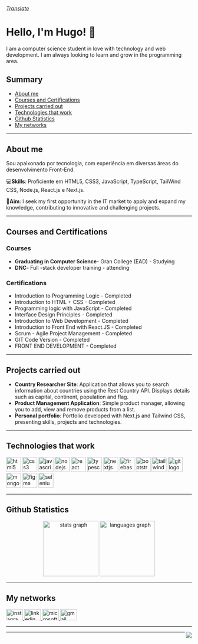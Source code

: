 ###### [Translate](README.en.md)

# Hello, I'm Hugo! 👋

I am a computer science student in love with technology and web development. I am always looking to learn and grow in the programming area.

## Summary

-   [About me](#sobre-mim)
-   [Courses and Certifications](#cursos-e-certificações)
-   [Projects carried out](#projetos-realizados)
-   [Technologies that work](#tecnologias-que-trabalho)
-   [Github Statistics](#estatísticas-do-github)
-   [My networks](#minhas-redes)

* * *

## About me

Sou apaixonado por tecnologia, com experiência em diversas áreas do desenvolvimento Front-End. 

💻**Skills**: Proficiente em HTML5, CSS3, JavaScript, TypeScript, TailWind CSS, Node.js, React.js e Next.js.

🎯**Aim**: I seek my first opportunity in the IT market to apply and expand my knowledge, contributing to innovative and challenging projects.

* * *

## Courses and Certifications

### Courses

-   **Graduating in Computer Science**- Gran College (EAD) - Studying
-   **DNC**- Full -stack developer training - attending

### Certifications

-   Introduction to Programming Logic - Completed
-   Introduction to HTML + CSS - Completed
-   Programming logic with JavaScript - Completed
-   Interface Design Principles - Completed
-   Introduction to Web Development - Completed
-   Introduction to Front End with React.JS - Completed
-   Scrum - Agile Project Management - Completed
-   GIT Code Version - Completed
-   FRONT END DEVELOPMENT - Completed

* * *

## Projects carried out

-   **Country Researcher Site**: Application that allows you to search information about countries using the Rest Country API. Displays details such as capital, continent, population and flag.
-   **Product Management Application**: Simple product manager, allowing you to add, view and remove products from a list.
-   **Personal portfolio**: Portfolio developed with Next.js and Tailwind CSS, presenting skills, projects and technologies.

* * *

## Technologies that work

<section align="left">
  <img src="https://cdn.jsdelivr.net/gh/devicons/devicon/icons/html5/html5-original.svg" height="40" alt="html5 logo" />
  <img src="https://cdn.jsdelivr.net/gh/devicons/devicon/icons/css3/css3-original.svg" height="40" alt="css3 logo" />
  <img src="https://cdn.jsdelivr.net/gh/devicons/devicon/icons/javascript/javascript-original.svg" height="40" alt="javascript logo" />
  <img src="https://cdn.jsdelivr.net/gh/devicons/devicon/icons/nodejs/nodejs-plain-wordmark.svg" height="40" alt="nodejs logo" />
  <img src="https://cdn.jsdelivr.net/gh/devicons/devicon/icons/react/react-original.svg" height="40" alt="react logo" />
  <img src="https://cdn.jsdelivr.net/gh/devicons/devicon/icons/typescript/typescript-original.svg" height="40" alt="typescript logo" />
  <img src="https://cdn.jsdelivr.net/gh/devicons/devicon/icons/nextjs/nextjs-original.svg" height="40" alt="nextjs logo" />
  <img src="https://cdn.jsdelivr.net/gh/devicons/devicon/icons/firebase/firebase-plain.svg" height="40" alt="firebase logo" />
  <img src="https://cdn.jsdelivr.net/gh/devicons/devicon/icons/bootstrap/bootstrap-original.svg" height="40" alt="bootstrap logo" />
  <img src="https://cdn.jsdelivr.net/gh/devicons/devicon/icons/tailwindcss/tailwindcss-original-wordmark.svg" height="40" alt="tailwindcss logo" />
  <img src="https://cdn.jsdelivr.net/gh/devicons/devicon/icons/git/git-original.svg" height="40" alt="git logo" />
  <img src="https://cdn.jsdelivr.net/gh/devicons/devicon/icons/mongodb/mongodb-plain-wordmark.svg" height="40" alt="mongodb logo" />
  <img src="https://cdn.jsdelivr.net/gh/devicons/devicon/icons/figma/figma-original.svg" height="40" alt="figma logo" />
  <img src="https://cdn.jsdelivr.net/gh/devicons/devicon/icons/selenium/selenium-original.svg" height="40" alt="selenium logo" />
</section>

* * *

## Github Statistics

<section align="center">
  <img src="https://github-readme-stats.vercel.app/api?username=hugozauad&show_icons=true&theme=nightowl&locale=pt-br" height="150" alt="stats graph" />
  <img src="https://github-readme-stats.vercel.app/api/top-langs?username=hugozauad&locale=pt-br&layout=compact&card_width=320&langs_count=5&theme=nightowl" height="150" alt="languages graph" />
</section>

* * *

## My networks

<div align="left">
  <a href="https://www.instagram.com/hugozauad" target="_blank">
    <img src="https://raw.githubusercontent.com/maurodesouza/profile-readme-generator/master/src/assets/icons/social/instagram/default.svg" width="45" height="30" alt="instagram logo" />
  </a>
  <a href="https://www.linkedin.com/in/hugozauad/" target="_blank">
    <img src="https://raw.githubusercontent.com/maurodesouza/profile-readme-generator/master/src/assets/icons/social/linkedin/default.svg" width="45" height="30" alt="linkedin logo" />
  </a>
  <a href="mailto:hugozeymer@hotmail.com" target="_blank">
    <img src="https://raw.githubusercontent.com/maurodesouza/profile-readme-generator/master/src/assets/icons/social/microsoft-outlook/default.svg" width="45" height="30" alt="microsoft-outlook logo" />
  </a>
  <a href="mailto:hugozeymer@gmail.com" target="_blank">
    <img src="https://raw.githubusercontent.com/maurodesouza/profile-readme-generator/master/src/assets/icons/social/gmail/default.svg" width="45" height="30" alt="gmail logo" />
  </a>
</div>

* * *

<img align="right" src="https://visitor-badge.laobi.icu/badge?page_id=hugozauad.hugozauad&left_color=lightgray&right_color=royalblue&left_text=Visitantes" />

* * *
